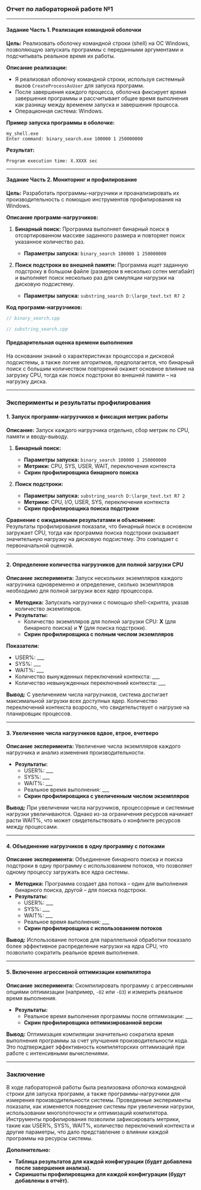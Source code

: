 ### Отчет по лабораторной работе №1

---

#### Задание Часть 1. Реализация командной оболочки

**Цель:** Реализовать оболочку командной строки (shell) на ОС Windows, позволяющую запускать программы с переданными аргументами и подсчитывать реальное время их работы.

**Описание реализации:**
- Я реализовал оболочку командной строки, используя системный вызов `CreateProcessAsUser` для запуска программ.
- После завершения каждого процесса, оболочка фиксирует время завершения программы и рассчитывает общее время выполнения как разницу между временем запуска и завершения процесса.
- Операционная система: Windows.

**Пример запуска программы в оболочке:**
```shell
my_shell.exe
Enter command: binary_search.exe 100000 1 250000000
```

**Результат:**
```
Program execution time: X.XXXX sec
```

---

#### Задание Часть 2. Мониторинг и профилирование

**Цель:** Разработать программы-нагрузчики и проанализировать их производительность с помощью инструментов профилирования на Windows.

**Описание программ-нагрузчиков:**
1. **Бинарный поиск:** Программа выполняет бинарный поиск в отсортированном массиве заданного размера и повторяет поиск указанное количество раз.
   - **Параметры запуска:** `binary_search 100000 1 250000000`
   
2. **Поиск подстроки во внешней памяти:** Программа ищет заданную подстроку в большом файле (размером в несколько сотен мегабайт) и выполняет поиск несколько раз для симуляции нагрузки на дисковую подсистему.
   - **Параметры запуска:** `substring_search D:\large_text.txt R7 2`

**Код программ-нагрузчиков:**
```cpp
// binary_search.cpp

// substring_search.cpp
```

#### Предварительная оценка времени выполнения

На основании знаний о характеристиках процессора и дисковой подсистемы, а также логике алгоритмов, предполагается, что бинарный поиск с большим количеством повторений окажет основное влияние на загрузку CPU, тогда как поиск подстроки во внешней памяти – на нагрузку диска.

---

### Эксперименты и результаты профилирования

#### 1. Запуск программ-нагрузчиков и фиксация метрик работы

**Описание:** Запуск каждого нагрузчика отдельно, сбор метрик по CPU, памяти и вводу-выводу.

1. **Бинарный поиск:** 
   - **Параметры запуска:** `binary_search 100000 1 250000000`
   - **Метрики:** CPU, SYS, USER, WAIT, переключения контекста
   - **Скрин профилировщика бинарного поиска**

2. **Поиск подстроки:** 
   - **Параметры запуска:** `substring_search D:\large_text.txt R7 2`
   - **Метрики:** CPU, I/O, USER, SYS, переключения контекста
   - **Скрин профилировщика поиска подстроки**

**Сравнение с ожидаемыми результатами и объяснение:**  
Результаты профилирования показали, что бинарный поиск в основном загружает CPU, тогда как программа поиска подстроки оказывает значительную нагрузку на дисковую подсистему. Это совпадает с первоначальной оценкой.

---

#### 2. Определение количества нагрузчиков для полной загрузки CPU

**Описание эксперимента:** Запуск нескольких экземпляров каждого нагрузчика одновременно и определение, сколько экземпляров необходимо для полной загрузки всех ядер процессора.

- **Методика:** Запускать нагрузчики с помощью shell-скрипта, указав количество экземпляров.
- **Результаты:** 
  - Количество экземпляров для полной загрузки CPU: **X** (для бинарного поиска) и **Y** (для поиска подстроки).
  - **Скрин профилировщика с полным числом экземпляров**

**Показатели:**
- USER%: ___
- SYS%: ___
- WAIT%: ___
- Количество вынужденных переключений контекста: ___
- Количество невынужденных переключений контекста: ___

**Вывод:** С увеличением числа нагрузчиков, система достигает максимальной загрузки всех доступных ядер. Количество переключений контекста возросло, что свидетельствует о нагрузке на планировщик процессов.

---

#### 3. Увеличение числа нагрузчиков вдвое, втрое, вчетверо

**Описание эксперимента:** Увеличение числа экземпляров каждого нагрузчика и анализ изменения производительности.

- **Результаты:**
  - USER%: ___
  - SYS%: ___
  - WAIT%: ___
  - Реальное время выполнения: ___
  - **Скрин профилировщика с увеличенным числом экземпляров**

**Вывод:** При увеличении числа нагрузчиков, процессорные и системные нагрузки увеличиваются. Однако из-за ограничения ресурсов начинает расти WAIT%, что может свидетельствовать о конфликте ресурсов между процессами.

---

#### 4. Объединение нагрузчиков в одну программу с потоками

**Описание эксперимента:** Объединение бинарного поиска и поиска подстроки в одну программу с использованием потоков, что позволяет одному процессу загружать все ядра системы.

- **Методика:** Программа создает два потока – один для выполнения бинарного поиска, другой – для поиска подстроки.
- **Результаты:**
  - USER%: ___
  - SYS%: ___
  - WAIT%: ___
  - Реальное время выполнения: ___
  - **Скрин профилировщика с использованием потоков**

**Вывод:** Использование потоков для параллельной обработки показало более эффективное распределение нагрузки на ядра CPU, что позволило сократить реальное время выполнения.

---

#### 5. Включение агрессивной оптимизации компилятора

**Описание эксперимента:** Скомпилировать программу с агрессивными опциями оптимизации (например, `-O2` или `-O3`) и измерить реальное время выполнения.

- **Результаты:**
  - Реальное время выполнения программы после оптимизации: ___
  - **Скрин профилировщика оптимизированной версии**

**Вывод:** Оптимизация компиляции значительно сократила время выполнения программы за счет улучшения производительности кода. Это подтверждает эффективность компиляторских оптимизаций при работе с интенсивными вычислениями.

---

### Заключение

В ходе лабораторной работы была реализована оболочка командной строки для запуска программ, а также программы-нагрузчики для измерения производительности системы. Проведенные эксперименты показали, как изменяется поведение системы при увеличении нагрузки, использовании многопоточности и оптимизаций компилятора. Инструменты профилирования позволили зафиксировать метрики, такие как USER%, SYS%, WAIT%, количество переключений контекста и другие параметры, что дало представление о влиянии каждой программы на ресурсы системы. 

**Дополнительно:**
- **Таблица результатов для каждой конфигурации (будет добавлена после завершения анализа).**
- **Скриншоты профилировщика для каждой конфигурации (будут добавлены в отчёт).**
